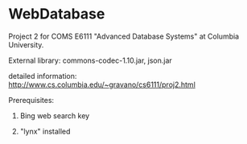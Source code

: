 # WebDatabase
Project 2 for COMS E6111 "Advanced Database Systems" at Columbia University.

External library: commons-codec-1.10.jar, json.jar

detailed information: http://www.cs.columbia.edu/~gravano/cs6111/proj2.html

Prerequisites: 

1) Bing web search key

2) "lynx" installed
